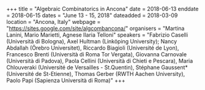 +++
title = "Algebraic Combinatorics in Ancona"
date = 2018-06-13
enddate = 2018-06-15
dates = "June 13 - 15, 2018"
dateadded = 2018-03-09
location = "Ancona, Italy"
webpage = "https://sites.google.com/site/algcombancona/"
organisers = "Martina Lanini, Mario Marietti, Agnese Ilaria Telloni"
speakers = "Fabrizio Caselli (Università di Bologna), Axel Hultman (Linköping University); Nancy Abdallah (Örebro Universitet), Riccardo Biagioli (Université de Lyon), Francesco Brenti (Università di Roma Tor Vergata), Giovanna Carnovale (Università di Padova), Paola Cellini (Università di Chieti e Pescara), Maria Chlouveraki (Université de Versailles - St.Quentin), Stéphane Gaussent*(Université de St-Etienne), Thomas Gerber (RWTH Aachen University), Paolo Papi (Sapienza Università di Roma)"
+++
